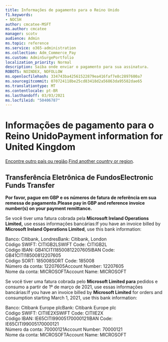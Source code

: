 ```yaml
---
title: Informações de pagamento para o Reino Unido
f1.keywords:
- NOCSH
author: cmcatee-MSFT
ms.author: cmcatee
manager: scotv
audience: Admin
ms.topic: reference
ms.service: o365-administration
ms.collection: Adm_Commerce_Pay
ms.custom: AdminSurgePortfolio
localization_priority: Normal
description: Saiba onde enviar o pagamento para sua assinatura.
ROBOTS: NOINDEX, NOFOLLOW
ms.openlocfilehash: 334743ba42561522879ea416faf7e8c2897600a7
ms.sourcegitcommit: 070724118be25cd83418d2a56863da95582dae65
ms.translationtype: MT
ms.contentlocale: pt-BR
ms.lasthandoff: 03/03/2021
ms.locfileid: "50406787"
---
```

# <a name="payment-information-for-united-kingdom"></a><span data-ttu-id="fa0e0-103">Informações de pagamento para o Reino Unido</span><span class="sxs-lookup"><span data-stu-id="fa0e0-103">Payment information for United Kingdom</span></span>

<span data-ttu-id="fa0e0-104">[Encontre outro país ou região](../billing-and-payments/pay-for-your-subscription.md).</span><span class="sxs-lookup"><span data-stu-id="fa0e0-104">[Find another country or region](../billing-and-payments/pay-for-your-subscription.md).</span></span>

## <a name="electronic-funds-transfer"></a><span data-ttu-id="fa0e0-105">Transferência Eletrônica de Fundos</span><span class="sxs-lookup"><span data-stu-id="fa0e0-105">Electronic Funds Transfer</span></span>

<span data-ttu-id="fa0e0-106">**Por favor, pague em GBP e os números de fatura de referência em sua remessa de pagamento.**</span><span class="sxs-lookup"><span data-stu-id="fa0e0-106">**Please pay in GBP and reference invoice number(s) on your payment remittance.**</span></span>

<span data-ttu-id="fa0e0-107">Se você tiver uma fatura cobrada pela **Microsoft Ireland Operations Limited,** use essas informações bancárias:</span><span class="sxs-lookup"><span data-stu-id="fa0e0-107">If you have an invoice billed by **Microsoft Ireland Operations Limited**, use this bank information:</span></span>

<span data-ttu-id="fa0e0-108">Banco: Citibank, Londres</span><span class="sxs-lookup"><span data-stu-id="fa0e0-108">Bank: Citibank, London</span></span>\
<span data-ttu-id="fa0e0-109">Código SWIFT: CITIGB2L</span><span class="sxs-lookup"><span data-stu-id="fa0e0-109">SWIFT Code: CITIGB2L</span></span>\
<span data-ttu-id="fa0e0-110">Código IBAN: GB41CITI18500812207605</span><span class="sxs-lookup"><span data-stu-id="fa0e0-110">IBAN Code: GB41CITI18500812207605</span></span>\
<span data-ttu-id="fa0e0-111">Código SORT: 185008</span><span class="sxs-lookup"><span data-stu-id="fa0e0-111">SORT Code: 185008</span></span>\
<span data-ttu-id="fa0e0-112">Número da conta: 12207605</span><span class="sxs-lookup"><span data-stu-id="fa0e0-112">Account Number: 12207605</span></span>\
<span data-ttu-id="fa0e0-113">Nome da conta: MICROSOFT</span><span class="sxs-lookup"><span data-stu-id="fa0e0-113">Account Name: MICROSOFT</span></span>

<span data-ttu-id="fa0e0-114">Se você tiver uma fatura cobrada pelo **Microsoft Limited para** pedidos e consumo a partir de 1º de março de 2021, use essas informações bancárias:</span><span class="sxs-lookup"><span data-stu-id="fa0e0-114">If you have an invoice billed by **Microsoft Limited** for orders and consumption starting March 1, 2021, use this bank information:</span></span>

<span data-ttu-id="fa0e0-115">Banco: Citibank Europe plc</span><span class="sxs-lookup"><span data-stu-id="fa0e0-115">Bank: Citibank Europe plc</span></span>\
<span data-ttu-id="fa0e0-116">Código SWIFT: CITIIE2X</span><span class="sxs-lookup"><span data-stu-id="fa0e0-116">SWIFT Code: CITIIE2X</span></span>\
<span data-ttu-id="fa0e0-117">Código IBAN: IE65CITI99005170000121</span><span class="sxs-lookup"><span data-stu-id="fa0e0-117">IBAN Code: IE65CITI99005170000121</span></span>\
<span data-ttu-id="fa0e0-118">Número da conta: 70000121</span><span class="sxs-lookup"><span data-stu-id="fa0e0-118">Account Number: 70000121</span></span>\
<span data-ttu-id="fa0e0-119">Nome da conta: MICROSOFT</span><span class="sxs-lookup"><span data-stu-id="fa0e0-119">Account Name: MICROSOFT</span></span>
